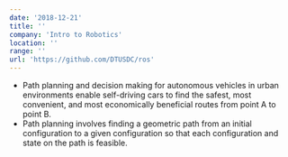 ```yaml
---
date: '2018-12-21'
title: ''
company: 'Intro to Robotics'
location: ''
range: ''
url: 'https://github.com/DTUSDC/ros'
---
```


- Path planning and decision making for autonomous vehicles in urban environments enable self-driving cars to find the safest, most convenient, and most economically beneficial routes from point A to point B.
- Path planning involves finding a geometric path from an initial configuration to a given configuration so that each configuration and state on the path is feasible.
